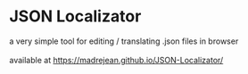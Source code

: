 # JSON Localizator
a very simple tool for editing / translating .json files in browser
<br><br>
available at https://madrejean.github.io/JSON-Localizator/

